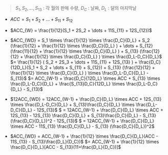 > $S_1, S_2, \dots, S_{13}$ : 각 월의 판매 수량, $D_C$ : 날짜, $D_L$ : 달의 마지막날

* $ACC = S_1+S_2+\dots+S_{11}+S_{12}$

* $ACC_{W} = \frac{1}{12}(S_1 + 2S_2 + \dots + 11S_{11} + 12S_{12})$

* $ACC_{WD} = S_1 \times \frac{1}{12} \times \frac{D_C}{D_L} + S_2 (\frac{1}{12} + \frac{1}{12} \times \frac{D_C}{D_L} ) + \dots + S_{12} (\frac{11}{12} + \frac{1}{12} \times \frac{D_C}{D_L} ) + S_{13} (\frac{12}{12} + \frac{1}{12} \times \frac{D_C}{D_L} ) \times \frac{D_L-D_C}{D_L}$
$= \frac{1}{12} ( S_2 + 2S_3 + \dots + 11S_{11} + 12S_{13} ) + \frac{D_C}{12D_L}(S_1 + S_2 + \dots + S_{11} + S_{12}) + S_{13} (\frac{12}{12} + \frac{1}{12} \times \frac{D_C}{D_L} ) \times \frac{D_L-D_C}{D_L} - S_{13}$
$= ACC_{W-1} + \frac{D_C}{12D_L} \times ACC + S_{13} \times \frac{D_L-D_C}{D_L} + \frac{S_{13}D_C}{12D_L} \times \frac{D_L-D_C}{D_L} - S_{13}$

* $12ACC_{WD} = 12ACC_{W-1} + \frac{D_C}{D_L} \times ACC + 12S_{13} \times \frac{D_L-D_C}{D_L} + S_{13}\frac{D_C}{D_L} \times \frac{D_L-D_C}{D_L} - 12S_{13}$
$ = 12ACC_{W-1} + \frac{D_C}{D_L} \times ACC + 12S_{13} - 12S_{13} \frac{D_C}{D_L} + S_{13}\frac{D_C}{D_L} - S_{13} (\frac{D_C}{D_L})^2 - 12S_{13}$
$ = 12ACC_{W-1} + \frac{D_C}{D_L} \times ACC - 11S_{13} \frac{D_C}{D_L} - S_{13} (\frac{D_C}{D_L})^2$
 
* $ACC_{WD} = ACC_{W-1} + \frac{1}{12} \times \frac{D_C}{D_L}(ACC - 11S_{13} - S_{13}\frac{D_L}{D_C})$
$= ACC_{W-1} + \frac{1}{12} \times \frac{D_C}{D_L}[ACC  - S_{13}(11+\frac{D_L}{D_C})]$
